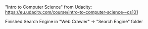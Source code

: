 "Intro to Computer Science" from Udacity:
https://eu.udacity.com/course/intro-to-computer-science--cs101

Finished Search Engine in "Web Crawler" -> "Search Engine" folder
